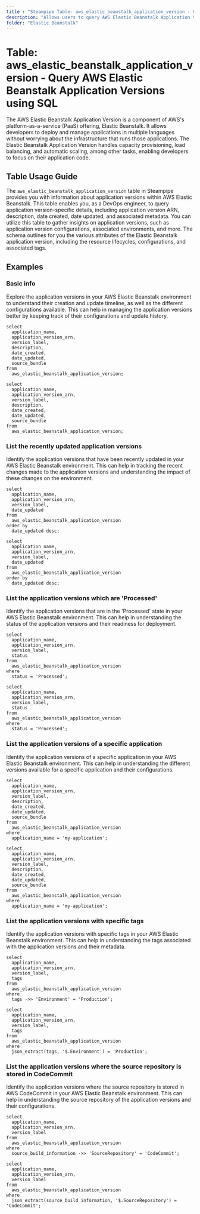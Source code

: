 ```yaml
---
title : "Steampipe Table: aws_elastic_beanstalk_application_version - Query AWS Elastic Beanstalk Application Versions using SQL"
description: "Allows users to query AWS Elastic Beanstalk Application Versions to obtain details about their configurations, environments, and other metadata."
folder: "Elastic Beanstalk"
---
```


# Table: aws_elastic_beanstalk_application_version - Query AWS Elastic Beanstalk Application Versions using SQL

The AWS Elastic Beanstalk Application Version is a component of AWS's platform-as-a-service (PaaS) offering, Elastic Beanstalk. It allows developers to deploy and manage applications in multiple languages without worrying about the infrastructure that runs those applications. The Elastic Beanstalk Application Version handles capacity provisioning, load balancing, and automatic scaling, among other tasks, enabling developers to focus on their application code.

## Table Usage Guide

The `aws_elastic_beanstalk_application_version` table in Steampipe provides you with information about application versions within AWS Elastic Beanstalk. This table enables you, as a DevOps engineer, to query application version-specific details, including application version ARN, description, date created, date updated, and associated metadata. You can utilize this table to gather insights on application versions, such as application version configurations, associated environments, and more. The schema outlines for you the various attributes of the Elastic Beanstalk application version, including the resource lifecycles, configurations, and associated tags.

## Examples

### Basic info

Explore the application versions in your AWS Elastic Beanstalk environment to understand their creation and update timeline, as well as the different configurations available. This can help in managing the application versions better by keeping track of their configurations and update history.

```sql+postgres
select
  application_name,
  application_version_arn,
  version_label,
  description,
  date_created,
  date_updated,
  source_bundle
from
  aws_elastic_beanstalk_application_version;
```

```sql+sqlite
select
  application_name,
  application_version_arn,
  version_label,
  description,
  date_created,
  date_updated,
  source_bundle
from
  aws_elastic_beanstalk_application_version;
```

### List the recently updated application versions

Identify the application versions that have been recently updated in your AWS Elastic Beanstalk environment. This can help in tracking the recent changes made to the application versions and understanding the impact of these changes on the environment.

```sql+postgres
select
  application_name,
  application_version_arn,
  version_label,
  date_updated
from
  aws_elastic_beanstalk_application_version
order by
  date_updated desc;
```

```sql+sqlite
select
  application_name,
  application_version_arn,
  version_label,
  date_updated
from
  aws_elastic_beanstalk_application_version
order by
  date_updated desc;
```

### List the application versions which are 'Processed'

Identify the application versions that are in the 'Processed' state in your AWS Elastic Beanstalk environment. This can help in understanding the status of the application versions and their readiness for deployment.

```sql+postgres
select
  application_name,
  application_version_arn,
  version_label,
  status
from
  aws_elastic_beanstalk_application_version
where
  status = 'Processed';
```

```sql+sqlite
select
  application_name,
  application_version_arn,
  version_label,
  status
from
  aws_elastic_beanstalk_application_version
where
  status = 'Processed';
```

### List the application versions of a specific application

Identify the application versions of a specific application in your AWS Elastic Beanstalk environment. This can help in understanding the different versions available for a specific application and their configurations.

```sql+postgres
select
  application_name,
  application_version_arn,
  version_label,
  description,
  date_created,
  date_updated,
  source_bundle
from
  aws_elastic_beanstalk_application_version
where
  application_name = 'my-application';
```

```sql+sqlite
select
  application_name,
  application_version_arn,
  version_label,
  description,
  date_created,
  date_updated,
  source_bundle
from
  aws_elastic_beanstalk_application_version
where
  application_name = 'my-application';
```

### List the application versions with specific tags

Identify the application versions with specific tags in your AWS Elastic Beanstalk environment. This can help in understanding the tags associated with the application versions and their metadata.

```sql+postgres
select
  application_name,
  application_version_arn,
  version_label,
  tags
from
  aws_elastic_beanstalk_application_version
where
  tags ->> 'Environment' = 'Production';
```

```sql+sqlite
select
  application_name,
  application_version_arn,
  version_label,
  tags
from
  aws_elastic_beanstalk_application_version
where
  json_extract(tags, '$.Environment') = 'Production';
```

### List the application versions where the source repository is stored in CodeCommit

Identify the application versions where the source repository is stored in AWS CodeCommit in your AWS Elastic Beanstalk environment. This can help in understanding the source repository of the application versions and their configurations.

```sql+postgres
select
  application_name,
  application_version_arn,
  version_label
from
  aws_elastic_beanstalk_application_version
where
  source_build_information ->> 'SourceRepository' = 'CodeCommit';
```

```sql+sqlite
select
  application_name,
  application_version_arn,
  version_label
from
  aws_elastic_beanstalk_application_version
where
  json_extract(source_build_information, '$.SourceRepository') = 'CodeCommit';
```
